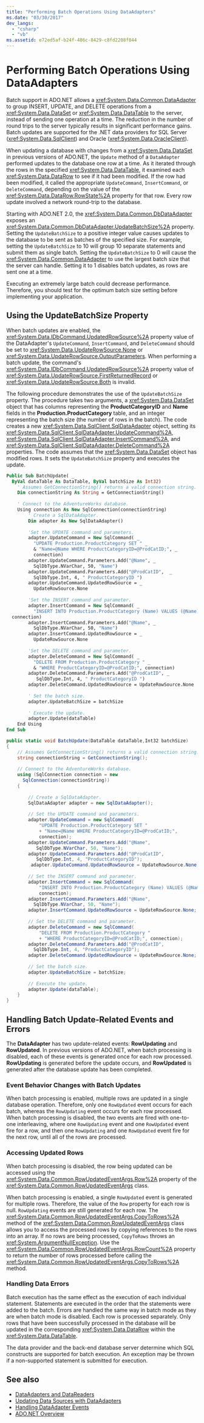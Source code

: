 ```yaml
---
title: "Performing Batch Operations Using DataAdapters"
ms.date: "03/30/2017"
dev_langs: 
  - "csharp"
  - "vb"
ms.assetid: e72ed5af-b24f-486c-8429-c8fd2208f844
---
```

# Performing Batch Operations Using DataAdapters
Batch support in ADO.NET allows a <xref:System.Data.Common.DataAdapter> to group INSERT, UPDATE, and DELETE operations from a <xref:System.Data.DataSet> or <xref:System.Data.DataTable> to the server, instead of sending one operation at a time. The reduction in the number of round trips to the server typically results in significant performance gains. Batch updates are supported for the .NET data providers for SQL Server (<xref:System.Data.SqlClient>) and Oracle (<xref:System.Data.OracleClient>).  
  
 When updating a database with changes from a <xref:System.Data.DataSet> in previous versions of ADO.NET, the `Update` method of a `DataAdapter` performed updates to the database one row at a time. As it iterated through the rows in the specified <xref:System.Data.DataTable>, it examined each <xref:System.Data.DataRow> to see if it had been modified. If the row had been modified, it called the appropriate `UpdateCommand`, `InsertCommand`, or `DeleteCommand`, depending on the value of the <xref:System.Data.DataRow.RowState%2A> property for that row. Every row update involved a network round-trip to the database.  
  
 Starting with ADO.NET 2.0, the <xref:System.Data.Common.DbDataAdapter> exposes an <xref:System.Data.Common.DbDataAdapter.UpdateBatchSize%2A> property. Setting the `UpdateBatchSize` to a positive integer value causes updates to the database to be sent as batches of the specified size. For example, setting the `UpdateBatchSize` to 10 will group 10 separate statements and submit them as single batch. Setting the `UpdateBatchSize` to 0 will cause the <xref:System.Data.Common.DataAdapter> to use the largest batch size that the server can handle. Setting it to 1 disables batch updates, as rows are sent one at a time.  
  
 Executing an extremely large batch could decrease performance. Therefore, you should test for the optimum batch size setting before implementing your application.  
  
## Using the UpdateBatchSize Property  
 When batch updates are enabled, the <xref:System.Data.IDbCommand.UpdatedRowSource%2A> property value of the DataAdapter's `UpdateCommand`, `InsertCommand`, and `DeleteCommand` should be set to <xref:System.Data.UpdateRowSource.None> or <xref:System.Data.UpdateRowSource.OutputParameters>. When performing a batch update, the command's <xref:System.Data.IDbCommand.UpdatedRowSource%2A> property value of <xref:System.Data.UpdateRowSource.FirstReturnedRecord> or <xref:System.Data.UpdateRowSource.Both> is invalid.  
  
 The following procedure demonstrates the use of the `UpdateBatchSize` property. The procedure takes two arguments, a <xref:System.Data.DataSet> object that has columns representing the **ProductCategoryID** and **Name** fields in the **Production.ProductCategory** table, and an integer representing the batch size (the number of rows in the batch). The code creates a new <xref:System.Data.SqlClient.SqlDataAdapter> object, setting its <xref:System.Data.SqlClient.SqlDataAdapter.UpdateCommand%2A>, <xref:System.Data.SqlClient.SqlDataAdapter.InsertCommand%2A>, and <xref:System.Data.SqlClient.SqlDataAdapter.DeleteCommand%2A> properties. The code assumes that the <xref:System.Data.DataSet> object has modified rows. It sets the `UpdateBatchSize` property and executes the update.  
  
```vb  
Public Sub BatchUpdate( _  
  ByVal dataTable As DataTable, ByVal batchSize As Int32)  
    ' Assumes GetConnectionString() returns a valid connection string.  
    Dim connectionString As String = GetConnectionString()  
  
    ' Connect to the AdventureWorks database.  
    Using connection As New SqlConnection(connectionString)  
        ' Create a SqlDataAdapter.  
        Dim adapter As New SqlDataAdapter()  
  
        'Set the UPDATE command and parameters.  
        adapter.UpdateCommand = New SqlCommand( _  
          "UPDATE Production.ProductCategory SET " _  
          & "Name=@Name WHERE ProductCategoryID=@ProdCatID;", _  
          connection)  
        adapter.UpdateCommand.Parameters.Add("@Name", _  
          SqlDbType.NVarChar, 50, "Name")  
        adapter.UpdateCommand.Parameters.Add("@ProdCatID",  _  
          SqlDbType.Int, 4, " ProductCategoryID ")  
        adapter.UpdateCommand.UpdatedRowSource = _  
          UpdateRowSource.None  
  
        'Set the INSERT command and parameter.  
        adapter.InsertCommand = New SqlCommand( _  
          "INSERT INTO Production.ProductCategory (Name) VALUES (@Name);", _  
  connection)  
        adapter.InsertCommand.Parameters.Add("@Name", _  
          SqlDbType.NVarChar, 50, "Name")  
        adapter.InsertCommand.UpdatedRowSource = _  
          UpdateRowSource.None  
  
        'Set the DELETE command and parameter.  
        adapter.DeleteCommand = New SqlCommand( _  
          "DELETE FROM Production.ProductCategory " _  
          & "WHERE ProductCategoryID=@ProdCatID;", connection)  
        adapter.DeleteCommand.Parameters.Add("@ProdCatID", _  
           SqlDbType.Int, 4, " ProductCategoryID ")  
        adapter.DeleteCommand.UpdatedRowSource = UpdateRowSource.None  
  
        ' Set the batch size.  
        adapter.UpdateBatchSize = batchSize  
  
        ' Execute the update.  
        adapter.Update(dataTable)  
    End Using  
End Sub  
```  
  
```csharp  
public static void BatchUpdate(DataTable dataTable,Int32 batchSize)  
{  
    // Assumes GetConnectionString() returns a valid connection string.  
    string connectionString = GetConnectionString();  
  
    // Connect to the AdventureWorks database.  
    using (SqlConnection connection = new   
      SqlConnection(connectionString))  
    {  
  
        // Create a SqlDataAdapter.  
        SqlDataAdapter adapter = new SqlDataAdapter();  
  
        // Set the UPDATE command and parameters.  
        adapter.UpdateCommand = new SqlCommand(  
            "UPDATE Production.ProductCategory SET "  
            + "Name=@Name WHERE ProductCategoryID=@ProdCatID;",   
            connection);  
        adapter.UpdateCommand.Parameters.Add("@Name",   
           SqlDbType.NVarChar, 50, "Name");  
        adapter.UpdateCommand.Parameters.Add("@ProdCatID",   
           SqlDbType.Int, 4, "ProductCategoryID");  
         adapter.UpdateCommand.UpdatedRowSource = UpdateRowSource.None;  
  
        // Set the INSERT command and parameter.  
        adapter.InsertCommand = new SqlCommand(  
            "INSERT INTO Production.ProductCategory (Name) VALUES (@Name);",   
            connection);  
        adapter.InsertCommand.Parameters.Add("@Name",   
          SqlDbType.NVarChar, 50, "Name");  
        adapter.InsertCommand.UpdatedRowSource = UpdateRowSource.None;  
  
        // Set the DELETE command and parameter.  
        adapter.DeleteCommand = new SqlCommand(  
            "DELETE FROM Production.ProductCategory "  
            + "WHERE ProductCategoryID=@ProdCatID;", connection);  
        adapter.DeleteCommand.Parameters.Add("@ProdCatID",   
          SqlDbType.Int, 4, "ProductCategoryID");  
        adapter.DeleteCommand.UpdatedRowSource = UpdateRowSource.None;  
  
        // Set the batch size.  
        adapter.UpdateBatchSize = batchSize;  
  
        // Execute the update.  
        adapter.Update(dataTable);  
    }  
}  
```  
  
## Handling Batch Update-Related Events and Errors  
 The **DataAdapter** has two update-related events: **RowUpdating** and **RowUpdated**. In previous versions of ADO.NET, when batch processing is disabled, each of these events is generated once for each row processed. **RowUpdating** is generated before the update occurs, and **RowUpdated** is generated after the database update has been completed.  
  
### Event Behavior Changes with Batch Updates  
 When batch processing is enabled, multiple rows are updated in a single database operation. Therefore, only one `RowUpdated` event occurs for each batch, whereas the `RowUpdating` event occurs for each row processed. When batch processing is disabled, the two events are fired with one-to-one interleaving, where one `RowUpdating` event and one `RowUpdated` event fire for a row, and then one `RowUpdating` and one `RowUpdated` event fire for the next row, until all of the rows are processed.  
  
### Accessing Updated Rows  
 When batch processing is disabled, the row being updated can be accessed using the <xref:System.Data.Common.RowUpdatedEventArgs.Row%2A> property of the <xref:System.Data.Common.RowUpdatedEventArgs> class.  
  
 When batch processing is enabled, a single `RowUpdated` event is generated for multiple rows. Therefore, the value of the `Row` property for each row is null. `RowUpdating` events are still generated for each row. The <xref:System.Data.Common.RowUpdatedEventArgs.CopyToRows%2A> method of the <xref:System.Data.Common.RowUpdatedEventArgs> class allows you to access the processed rows by copying references to the rows into an array. If no rows are being processed, `CopyToRows` throws an <xref:System.ArgumentNullException>. Use the <xref:System.Data.Common.RowUpdatedEventArgs.RowCount%2A> property to return the number of rows processed before calling the <xref:System.Data.Common.RowUpdatedEventArgs.CopyToRows%2A> method.  
  
### Handling Data Errors  
 Batch execution has the same effect as the execution of each individual statement. Statements are executed in the order that the statements were added to the batch. Errors are handled the same way in batch mode as they are when batch mode is disabled. Each row is processed separately. Only rows that have been successfully processed in the database will be updated in the corresponding <xref:System.Data.DataRow> within the <xref:System.Data.DataTable>.  
  
 The data provider and the back-end database server determine which SQL constructs are supported for batch execution. An exception may be thrown if a non-supported statement is submitted for execution.  
  
## See also

- [DataAdapters and DataReaders](dataadapters-and-datareaders.md)
- [Updating Data Sources with DataAdapters](updating-data-sources-with-dataadapters.md)
- [Handling DataAdapter Events](handling-dataadapter-events.md)
- [ADO.NET Overview](ado-net-overview.md)
